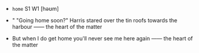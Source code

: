 - `home` S1 W1 [həʊm]



- " "Going home soon?" Harris stared over the tin roofs towards the harbour —— the heart of the matter

-  But when I do get home you'll never see me here again —— the heart of the matter